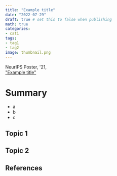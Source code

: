 ```yaml
---
title: "Example title"
date: "2022-07-29"
draft: true # set this to false when publishing
math: true
categories:
- cat1
tags:
- tag1
- tag2
image: thumbnail.png
---
```

NeurIPS Poster, '21,  
["Example title"](https://)

# Summary
- a
- b
- c

## Topic 1

## Topic 2

## References